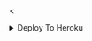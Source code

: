 <<details><summary>Deploy To Heroku</summary>
<p>
<br>
<a href="https://github.com/ATHIF-EFX/TESSA-AutoFilterBeta-V3">
  <img src="https://www.herokucdn.com/deploy/button.svg" alt="Deploy">
</a>
</p>
</details>
